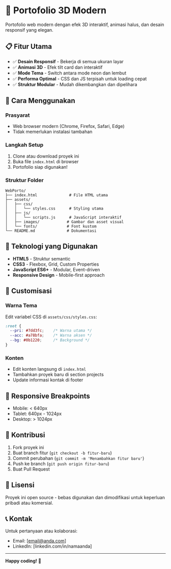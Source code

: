 # 🎨 Portofolio 3D Modern

Portofolio web modern dengan efek 3D interaktif, animasi halus, dan desain responsif yang elegan.

## 📋 Fitur Utama

- ✅ **Desain Responsif** - Bekerja di semua ukuran layar
- ✅ **Animasi 3D** - Efek tilt card dan interaktif
- ✅ **Mode Tema** - Switch antara mode neon dan lembut
- ✅ **Performa Optimal** - CSS dan JS terpisah untuk loading cepat
- ✅ **Struktur Modular** - Mudah dikembangkan dan dipelihara

## 🚀 Cara Menggunakan

### Prasyarat
- Web browser modern (Chrome, Firefox, Safari, Edge)
- Tidak memerlukan instalasi tambahan

### Langkah Setup
1. Clone atau download proyek ini
2. Buka file `index.html` di browser
3. Portofolio siap digunakan!

### Struktur Folder
```
WebPorto/
├── index.html              # File HTML utama
├── assets/
│   ├── css/
│   │   └── styles.css      # Styling utama
│   ├── js/
│   │   └── scripts.js      # JavaScript interaktif
│   ├── images/            # Gambar dan asset visual
│   └── fonts/             # Font kustom
└── README.md              # Dokumentasi
```

## 🎯 Teknologi yang Digunakan

- **HTML5** - Struktur semantic
- **CSS3** - Flexbox, Grid, Custom Properties
- **JavaScript ES6+** - Modular, Event-driven
- **Responsive Design** - Mobile-first approach

## 🔄 Customisasi

### Warna Tema
Edit variabel CSS di `assets/css/styles.css`:
```css
:root {
  --pri: #7dd3fc;    /* Warna utama */
  --acc: #a78bfa;    /* Warna aksen */
  --bg: #0b1220;     /* Background */
}
```

### Konten
- Edit konten langsung di `index.html`
- Tambahkan proyek baru di section projects
- Update informasi kontak di footer

## 📱 Responsive Breakpoints

- Mobile: < 640px
- Tablet: 640px - 1024px
- Desktop: > 1024px

## 🤝 Kontribusi

1. Fork proyek ini
2. Buat branch fitur (`git checkout -b fitur-baru`)
3. Commit perubahan (`git commit -m 'Menambahkan fitur baru'`)
4. Push ke branch (`git push origin fitur-baru`)
5. Buat Pull Request

## 📄 Lisensi

Proyek ini open source - bebas digunakan dan dimodifikasi untuk keperluan pribadi atau komersial.

## 📞 Kontak

Untuk pertanyaan atau kolaborasi:
- Email: [email@anda.com]
- LinkedIn: [linkedin.com/in/namaanda]

---

**Happy coding!** 🚀
